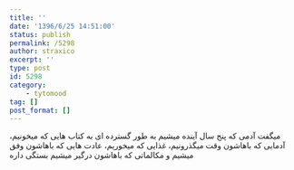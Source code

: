 ```yaml
---
title: ''
date: '1396/6/25 14:51:00'
status: publish
permalink: /5298
author: straxico
excerpt: ''
type: post
id: 5298
category:
    - tytomood
tag: []
post_format: []
---
```

میگفت آدمی که پنج سال آینده میشیم به طور گسترده ای به کتاب هایی که میخونیم، آدمایی که باهاشون وقت میگذرونیم، غذایی که میخوریم، عادت هایی که باهاشون وفق میشیم و مکالماتی که باهاشون درگیر میشیم بستگی داره